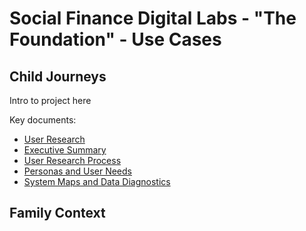 # Social Finance Digital Labs - "The Foundation" - Use Cases

## Child Journeys

Intro to project here

Key documents:

 * [User Research](./Child-Journeys/CHILD&#32;JOURNEYS_User&#32;Research_DRAFT.pdf)
 * [Executive Summary](./Child-Journeys/CHILD&#32;JOURNEYS_Exec&#32;Summ&#32;and&#32;Key&#32;Findings_DRAFT.pdf)
 * [User Research Process](./Child-Journeys/CHILD&#32;JOURNEYS_User&#32Research&#32;Process_DRAFT.pdf)
 * [Personas and User Needs](./Child-Journeys/CHILD&#32;JOURNEYS_Personas&#32;and&#32;User&#32;Needs_DRAFT.pdf)
 * [System Maps and Data Diagnostics](./Child-Journeys/CHILD&#32;JOURNEYS_System&#32;Maps&#32;and&#32;Data&#32;Diagnostics_DRAFT.pdf)

## Family Context
